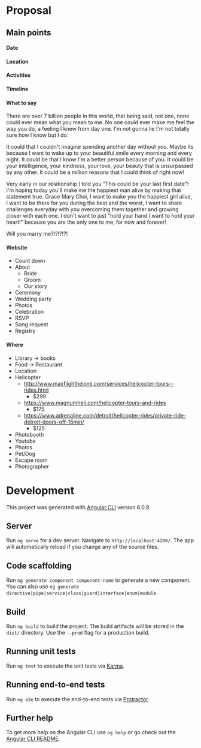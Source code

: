 # Proposal

## Main points

#### Date

#### Location

#### Activities

#### Timeline

#### What to say
There are over 7 billion people in this world, that being said, not one, none could ever mean what you mean to me. No one could ever make me feel the way you do, a feeling I knew from day one. I'm not gonna lie I'm not totally sure how I know but I do.

It could that I couldn't imagine spending another day without you. Maybe its because I want to wake up to your beautiful smile every morning and every night. It could be that I know I'm a better person because of you. It could be your intelligence, your kindness, your love, your beauty that is unsurpassed by any other. It could be a million reasons that I could think of right now!

Very early in our relationship I told you "This could be your last first date"! I'm hoping today you'll make me the happiest man alive by making that statement true. Grace Mary Choi, I want to make you the happiest girl alive, I want to be there for you during the best and the worst, I want to share challenges everyday with you overcoming them together and growing closer with each one. I don't want to just "hold your hand I want to hold your heart!" because you are the only one to me, for now and forever!

Will you marry me?!?!?!?!

#### Website
- Count down
- About
	- Bride
	- Groom
	- Our story
- Ceremony
- Wedding party
- Photos
- Celebration
- RSVP
- Song request
- Registry




#### Where

- Library -> books
- Food -> Restaurant
- Location
- Helicopter
	- http://www.maxflighthelomi.com/services/helicopter-tours--rides.html
		- $299
	- https://www.magnumheli.com/helicopter-tours-and-rides
		- $175
	- https://www.adrenaline.com/detroit/helicopter-rides/private-ride-detroit-doors-off-15min/
		- $125
- Photobooth
- Youtube
- Photos
- Pet/Dog
- Escape room
- Photographer












# Development
This project was generated with [Angular CLI](https://github.com/angular/angular-cli) version 6.0.8.

## Server

Run `ng serve` for a dev server. Navigate to `http://localhost:4200/`. The app will automatically reload if you change any of the source files.

## Code scaffolding

Run `ng generate component component-name` to generate a new component. You can also use `ng generate directive|pipe|service|class|guard|interface|enum|module`.

## Build

Run `ng build` to build the project. The build artifacts will be stored in the `dist/` directory. Use the `--prod` flag for a production build.

## Running unit tests

Run `ng test` to execute the unit tests via [Karma](https://karma-runner.github.io).

## Running end-to-end tests

Run `ng e2e` to execute the end-to-end tests via [Protractor](http://www.protractortest.org/).

## Further help

To get more help on the Angular CLI use `ng help` or go check out the [Angular CLI README](https://github.com/angular/angular-cli/blob/master/README.md).
